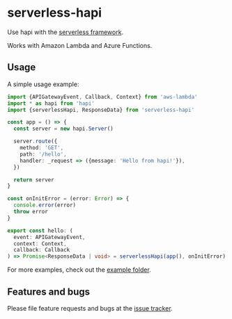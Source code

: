 # serverless-hapi

Use hapi with the [serverless framework](https://github.com/serverless/serverless).

Works with Amazon Lambda and Azure Functions.

## Usage

A simple usage example:

```typescript
import {APIGatewayEvent, Callback, Context} from 'aws-lambda'
import * as hapi from 'hapi'
import {serverlessHapi, ResponseData} from 'serverless-hapi'

const app = () => {
  const server = new hapi.Server()

  server.route({
    method: 'GET',
    path: '/hello',
    handler: _request => ({message: 'Hello from hapi!'}),
  })

  return server
}

const onInitError = (error: Error) => {
  console.error(error)
  throw error
}

export const hello: (
  event: APIGatewayEvent,
  context: Context,
  callback: Callback
) => Promise<ResponseData | void> = serverlessHapi(app(), onInitError)
```

For more examples, check out the [example folder](https://github.com/drager/serverless-hapi/tree/master/example).

## Features and bugs

Please file feature requests and bugs at the [issue tracker][tracker].

[tracker]: https://github.com/drager/serverless-hapi/issues
